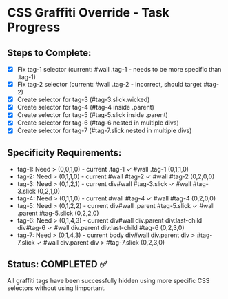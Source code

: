 # CSS Graffiti Override - Task Progress

## Steps to Complete:
- [x] Fix tag-1 selector (current: #wall .tag-1 - needs to be more specific than .tag-1)
- [x] Fix tag-2 selector (current: #wall .tag-2 - incorrect, should target #tag-2)
- [x] Create selector for tag-3 (#tag-3.slick.wicked)
- [x] Create selector for tag-4 (#tag-4 inside .parent)
- [x] Create selector for tag-5 (#tag-5.slick inside .parent)
- [x] Create selector for tag-6 (#tag-6 nested in multiple divs)
- [x] Create selector for tag-7 (#tag-7.slick nested in multiple divs)

## Specificity Requirements:
- tag-1: Need > (0,0,1,0) - current .tag-1 ✓ #wall .tag-1 (0,1,1,0)
- tag-2: Need > (0,1,1,0) - current #wall #tag-2 ✓ #wall #tag-2 (0,2,0,0)
- tag-3: Need > (0,1,2,1) - current div#wall #tag-3.slick ✓ #wall #tag-3.slick (0,2,1,0)
- tag-4: Need > (0,1,1,0) - current #wall #tag-4 ✓ #wall #tag-4 (0,2,0,0)
- tag-5: Need > (0,1,2,2) - current div#wall .parent #tag-5.slick ✓ #wall .parent #tag-5.slick (0,2,2,0)
- tag-6: Need > (0,1,4,3) - current div#wall div.parent div:last-child div#tag-6 ✓ #wall div.parent div:last-child #tag-6 (0,2,3,0)
- tag-7: Need > (0,1,4,3) - current body div#wall div.parent div > #tag-7.slick ✓ #wall div.parent div > #tag-7.slick (0,2,3,0)

## Status: COMPLETED ✅
All graffiti tags have been successfully hidden using more specific CSS selectors without using !important.
